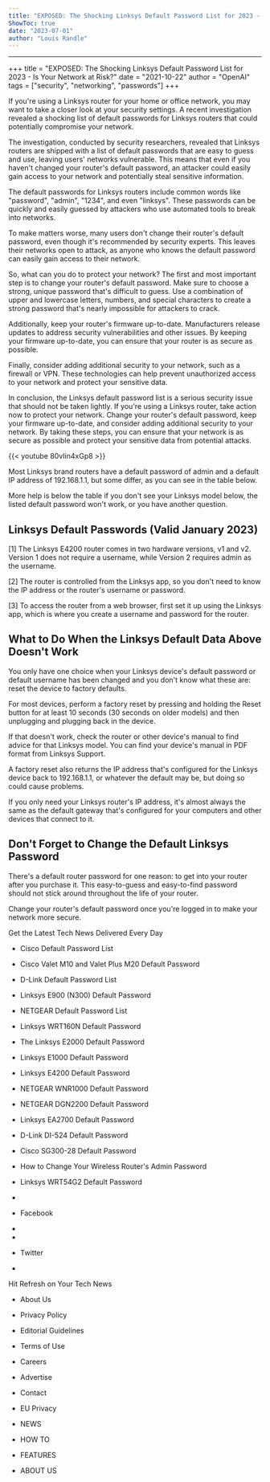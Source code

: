 ```yaml
---
title: "EXPOSED: The Shocking Linksys Default Password List for 2023 - Is Your Network at Risk?"
ShowToc: true 
date: "2023-07-01"
author: "Louis Randle"
---
```

*****
+++ 
title = "EXPOSED: The Shocking Linksys Default Password List for 2023 - Is Your Network at Risk?" 
date = "2021-10-22" 
author = "OpenAI" 
tags = ["security", "networking", "passwords"] 
+++ 

If you're using a Linksys router for your home or office network, you may want to take a closer look at your security settings. A recent investigation revealed a shocking list of default passwords for Linksys routers that could potentially compromise your network.

The investigation, conducted by security researchers, revealed that Linksys routers are shipped with a list of default passwords that are easy to guess and use, leaving users' networks vulnerable. This means that even if you haven't changed your router's default password, an attacker could easily gain access to your network and potentially steal sensitive information.

The default passwords for Linksys routers include common words like "password", "admin", "1234", and even "linksys". These passwords can be quickly and easily guessed by attackers who use automated tools to break into networks.

To make matters worse, many users don't change their router's default password, even though it's recommended by security experts. This leaves their networks open to attack, as anyone who knows the default password can easily gain access to their network.

So, what can you do to protect your network? The first and most important step is to change your router's default password. Make sure to choose a strong, unique password that's difficult to guess. Use a combination of upper and lowercase letters, numbers, and special characters to create a strong password that's nearly impossible for attackers to crack.

Additionally, keep your router's firmware up-to-date. Manufacturers release updates to address security vulnerabilities and other issues. By keeping your firmware up-to-date, you can ensure that your router is as secure as possible.

Finally, consider adding additional security to your network, such as a firewall or VPN. These technologies can help prevent unauthorized access to your network and protect your sensitive data.

In conclusion, the Linksys default password list is a serious security issue that should not be taken lightly. If you're using a Linksys router, take action now to protect your network. Change your router's default password, keep your firmware up-to-date, and consider adding additional security to your network. By taking these steps, you can ensure that your network is as secure as possible and protect your sensitive data from potential attacks.

{{< youtube 80vIin4xGp8 >}} 




Most Linksys brand routers have a default password of admin and a default IP address of 192.168.1.1, but some differ, as you can see in the table below.

 

More help is below the table if you don't see your Linksys model below, the listed default password won't work, or you have another question.

 
##   Linksys Default Passwords (Valid January 2023)  
 

[1] The Linksys E4200 router comes in two hardware versions, v1 and v2. Version 1 does not require a username, while Version 2 requires admin as the username.

 

[2] The router is controlled from the Linksys app, so you don't need to know the IP address or the router's username or password. 

 

[3] To access the router from a web browser, first set it up using the Linksys app, which is where you create a username and password for the router.

 
##   What to Do When the Linksys Default Data Above Doesn't Work  
 

You only have one choice when your Linksys device's default password or default username has been changed and you don't know what these are: reset the device to factory defaults.

 

For most devices, perform a factory reset by pressing and holding the Reset button for at least 10 seconds (30 seconds on older models) and then unplugging and plugging back in the device.

 

If that doesn't work, check the router or other device's manual to find advice for that Linksys model. You can find your device's manual in PDF format from Linksys Support.

 

A factory reset also returns the IP address that's configured for the Linksys device back to 192.168.1.1, or whatever the default may be, but doing so could cause problems.

 

If you only need your Linksys router's IP address, it's almost always the same as the default gateway that's configured for your computers and other devices that connect to it.

 
##   Don't Forget to Change the Default Linksys Password  
 

There's a default router password for one reason: to get into your router after you purchase it. This easy-to-guess and easy-to-find password should not stick around throughout the life of your router.

 

Change your router's default password once you're logged in to make your network more secure.

 

Get the Latest Tech News Delivered Every Day
 
- Cisco Default Password List
 - Cisco Valet M10 and Valet Plus M20 Default Password
 - D-Link Default Password List
 - Linksys E900 (N300) Default Password
 - NETGEAR Default Password List
 - Linksys WRT160N Default Password
 - The Linksys E2000 Default Password
 - Linksys E1000 Default Password

 
- Linksys E4200 Default Password
 - NETGEAR WNR1000 Default Password
 - NETGEAR DGN2200 Default Password
 - Linksys EA2700 Default Password
 - D-Link DI-524 Default Password
 - Cisco SG300-28 Default Password
 - How to Change Your Wireless Router's Admin Password
 - Linksys WRT54G2 Default Password

 
- 
 - Facebook
 - 
 - 
 - Twitter
 - 

 

Hit Refresh on Your Tech News
 
- About Us
 - Privacy Policy
 - Editorial Guidelines
 - Terms of Use
 - Careers
 - Advertise
 - Contact
 - EU Privacy

 
- NEWS
 - HOW TO
 - FEATURES
 - ABOUT US




